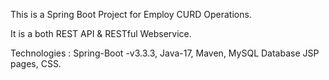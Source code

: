 This is a Spring Boot Project for Employ CURD Operations.

It is a both REST API & RESTful Webservice.

Technologies : Spring-Boot -v3.3.3, Java-17, Maven, MySQL Database
				JSP pages, CSS.

